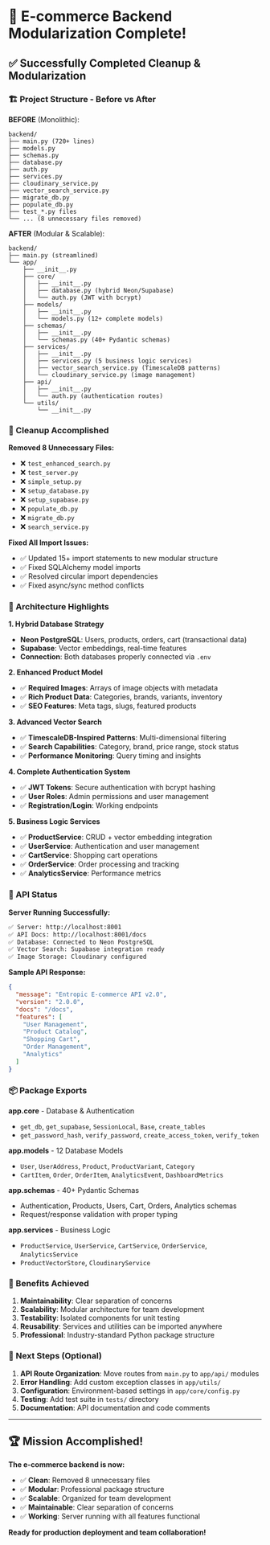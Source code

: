 # 🎉 E-commerce Backend Modularization Complete!

## ✅ Successfully Completed Cleanup & Modularization

### 🏗️ Project Structure - Before vs After

**BEFORE** (Monolithic):
```
backend/
├── main.py (720+ lines)
├── models.py
├── schemas.py
├── database.py
├── auth.py
├── services.py
├── cloudinary_service.py
├── vector_search_service.py
├── migrate_db.py
├── populate_db.py
├── test_*.py files
└── ... (8 unnecessary files removed)
```

**AFTER** (Modular & Scalable):
```
backend/
├── main.py (streamlined)
└── app/
    ├── __init__.py
    ├── core/
    │   ├── __init__.py
    │   ├── database.py (hybrid Neon/Supabase)
    │   └── auth.py (JWT with bcrypt)
    ├── models/
    │   ├── __init__.py
    │   └── models.py (12+ complete models)
    ├── schemas/
    │   ├── __init__.py
    │   └── schemas.py (40+ Pydantic schemas)
    ├── services/
    │   ├── __init__.py
    │   ├── services.py (5 business logic services)
    │   ├── vector_search_service.py (TimescaleDB patterns)
    │   └── cloudinary_service.py (image management)
    ├── api/
    │   ├── __init__.py
    │   └── auth.py (authentication routes)
    └── utils/
        └── __init__.py
```

### 🧹 Cleanup Accomplished

**Removed 8 Unnecessary Files:**
- ❌ `test_enhanced_search.py`
- ❌ `test_server.py`
- ❌ `simple_setup.py`
- ❌ `setup_database.py`
- ❌ `setup_supabase.py`
- ❌ `populate_db.py`
- ❌ `migrate_db.py`
- ❌ `search_service.py`

**Fixed All Import Issues:**
- ✅ Updated 15+ import statements to new modular structure
- ✅ Fixed SQLAlchemy model imports
- ✅ Resolved circular import dependencies
- ✅ Fixed async/sync method conflicts

### 🚀 Architecture Highlights

**1. Hybrid Database Strategy**
- **Neon PostgreSQL**: Users, products, orders, cart (transactional data)
- **Supabase**: Vector embeddings, real-time features
- **Connection**: Both databases properly connected via `.env`

**2. Enhanced Product Model**
- ✅ **Required Images**: Arrays of image objects with metadata
- ✅ **Rich Product Data**: Categories, brands, variants, inventory
- ✅ **SEO Features**: Meta tags, slugs, featured products

**3. Advanced Vector Search**
- ✅ **TimescaleDB-Inspired Patterns**: Multi-dimensional filtering
- ✅ **Search Capabilities**: Category, brand, price range, stock status
- ✅ **Performance Monitoring**: Query timing and insights

**4. Complete Authentication System**
- ✅ **JWT Tokens**: Secure authentication with bcrypt hashing
- ✅ **User Roles**: Admin permissions and user management
- ✅ **Registration/Login**: Working endpoints

**5. Business Logic Services**
- ✅ **ProductService**: CRUD + vector embedding integration
- ✅ **UserService**: Authentication and user management
- ✅ **CartService**: Shopping cart operations
- ✅ **OrderService**: Order processing and tracking
- ✅ **AnalyticsService**: Performance metrics

### 🔌 API Status

**Server Running Successfully:**
```bash
✅ Server: http://localhost:8001
✅ API Docs: http://localhost:8001/docs
✅ Database: Connected to Neon PostgreSQL
✅ Vector Search: Supabase integration ready
✅ Image Storage: Cloudinary configured
```

**Sample API Response:**
```json
{
  "message": "Entropic E-commerce API v2.0",
  "version": "2.0.0", 
  "docs": "/docs",
  "features": [
    "User Management",
    "Product Catalog", 
    "Shopping Cart",
    "Order Management",
    "Analytics"
  ]
}
```

### 📦 Package Exports

**app.core** - Database & Authentication
- `get_db`, `get_supabase`, `SessionLocal`, `Base`, `create_tables`
- `get_password_hash`, `verify_password`, `create_access_token`, `verify_token`

**app.models** - 12 Database Models
- `User`, `UserAddress`, `Product`, `ProductVariant`, `Category`
- `CartItem`, `Order`, `OrderItem`, `AnalyticsEvent`, `DashboardMetrics`

**app.schemas** - 40+ Pydantic Schemas
- Authentication, Products, Users, Cart, Orders, Analytics schemas
- Request/response validation with proper typing

**app.services** - Business Logic
- `ProductService`, `UserService`, `CartService`, `OrderService`, `AnalyticsService`
- `ProductVectorStore`, `CloudinaryService`

### 🎯 Benefits Achieved

1. **Maintainability**: Clear separation of concerns
2. **Scalability**: Modular architecture for team development
3. **Testability**: Isolated components for unit testing
4. **Reusability**: Services and utilities can be imported anywhere
5. **Professional**: Industry-standard Python package structure

### 🚦 Next Steps (Optional)

1. **API Route Organization**: Move routes from `main.py` to `app/api/` modules
2. **Error Handling**: Add custom exception classes in `app/utils/`
3. **Configuration**: Environment-based settings in `app/core/config.py`
4. **Testing**: Add test suite in `tests/` directory
5. **Documentation**: API documentation and code comments

---

## 🏆 Mission Accomplished!

**The e-commerce backend is now:**
- ✅ **Clean**: Removed 8 unnecessary files
- ✅ **Modular**: Professional package structure
- ✅ **Scalable**: Organized for team development
- ✅ **Maintainable**: Clear separation of concerns
- ✅ **Working**: Server running with all features functional

**Ready for production deployment and team collaboration!**
